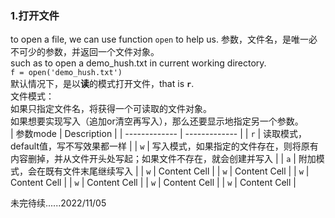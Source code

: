 ### 1.打开文件
to open a file, we can use function `open` to help us. 参数，文件名，是唯一必不可少的参数，并返回一个文件对象。     
such as to open a demo_hush.txt in current working directory.  
`f = open('demo_hush.txt')`  
默认情况下，是以**读**的模式打开文件，that is **`r`**.  
文件模式：  
如果只指定文件名，将获得一个可读取的文件对象。  
如果想要实现写入（追加or清空再写入），那么还要显示地指定另一个参数。  
| 参数mode  | Description |
| ------------- | ------------- |
| `r`  | 读取模式，default值，写不写效果都一样  |
| `w`  | 写入模式，如果指定的文件存在，则将原有内容删掉，并从文件开头处写起；如果文件不存在，就会创建并写入  |
| `a`   | 附加模式，会在既有文件末尾继续写入  |
| `w`   | Content Cell  |
| `w`   | Content Cell  |
| `w`   | Content Cell  |
| `w`   | Content Cell  |
| `w`   | Content Cell  |
| `w`   | Content Cell  |


未完待续......2022/11/05  
